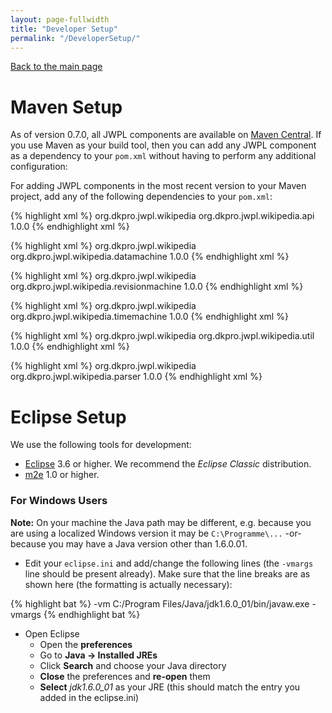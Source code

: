 ```yaml
---
layout: page-fullwidth
title: "Developer Setup"
permalink: "/DeveloperSetup/"
---
```


[Back to the main page](/dkpro-jwpl/documentation/)

# Maven Setup

As of version 0.7.0, all JWPL components are available on [Maven Central](http://search.maven.org/#search%7Cga%7C1%7Corg.dkpro.jwpl.wikipedia). If you use Maven as your build tool, then you can add any JWPL component as a dependency to your `pom.xml` without having to perform any additional configuration:

For adding JWPL components in the most recent version to your Maven project, add any of the following dependencies to your `pom.xml`:

{% highlight xml %}
<dependency>
  <groupId>org.dkpro.jwpl.wikipedia</groupId>
  <artifactId>org.dkpro.jwpl.wikipedia.api</artifactId>
  <version>1.0.0</version>
</dependency>
{% endhighlight xml %}

{% highlight xml %}
<dependency>
  <groupId>org.dkpro.jwpl.wikipedia</groupId>
  <artifactId>org.dkpro.jwpl.wikipedia.datamachine</artifactId>
  <version>1.0.0</version>
</dependency>
{% endhighlight xml %}

{% highlight xml %}
<dependency>
  <groupId>org.dkpro.jwpl.wikipedia</groupId>
  <artifactId>org.dkpro.jwpl.wikipedia.revisionmachine</artifactId>
  <version>1.0.0</version>
</dependency>
{% endhighlight xml %}

{% highlight xml %}
<dependency>
  <groupId>org.dkpro.jwpl.wikipedia</groupId>
  <artifactId>org.dkpro.jwpl.wikipedia.timemachine</artifactId>
  <version>1.0.0</version>
</dependency>
{% endhighlight xml %}

{% highlight xml %}
<dependency>
  <groupId>org.dkpro.jwpl.wikipedia</groupId>
  <artifactId>org.dkpro.jwpl.wikipedia.util</artifactId>
  <version>1.0.0</version>
</dependency>
{% endhighlight xml %}

{% highlight xml %}
<dependency>
  <groupId>org.dkpro.jwpl.wikipedia</groupId>
  <artifactId>org.dkpro.jwpl.wikipedia.parser</artifactId>
  <version>1.0.0</version>
</dependency>
{% endhighlight xml %}

# Eclipse Setup

We use the following tools for development:

  * [Eclipse](http://eclipse.org/) 3.6 or higher. We recommend the _Eclipse Classic_ distribution.
  * [m2e](http://eclipse.org/m2e/) 1.0 or higher.

### For Windows Users

**Note:** On your machine the Java path may be different, e.g. because you are using a localized Windows version it may be `C:\Programme\...` -or- because you may have a Java version other than 1.6.0.01.

  * Edit your `eclipse.ini` and add/change the following lines (the `-vmargs` line should be present already). Make sure that the line breaks are as shown here (the formatting is actually necessary):

{% highlight bat %}
-vm
C:/Program Files/Java/jdk1.6.0_01/bin/javaw.exe
-vmargs
{% endhighlight bat %}
    
  * Open Eclipse
    * Open the **preferences**
    * Go to **Java -> Installed JREs**
    * Click **Search** and choose your Java directory
    * **Close** the preferences and **re-open** them
    * **Select** _jdk1.6.0\_01_ as your JRE (this should match the entry you added in the eclipse.ini)

<!--
# Checking out

tbd.

  * Open the **SVN Repositories** perspective in Eclipse (Menu -> Window -> Show View -> Other... -> SVN -> SVN Repositories)
  * **Add** a SVN repository with the URL `http://jwpl.googlecode.com/svn`
  * **Expand** the new repository node in the SVN Repositories view
  * Right-click on **trunk** and select **Check out as Maven project**
    * **Note:** if you do not see this menu item, make sure you have installed the _Maven SCM handler for Subclipse_.
  * (optional) Eclipse will create a large number of projects now. We recommend to group these projects into a _working set_:
    * Select **Next**
    * Check **Add project(s) to working set**
    * Click **More...**
    * Click **New...**
    * Double-click **Java**
    * Enter the working set name `JWPL`
    * Click **Finish**
    * Click **OK**
    * Select the working set `JWPL` from the working set drop-down box
    * **Note:** when you are completely through with these and the following steps, remember to go to the Package Explorer view. There is a small triangular icon in its top right corner. Click on that and select Top Level Elements -> Working Sets.
  * Click **Finish**. -->